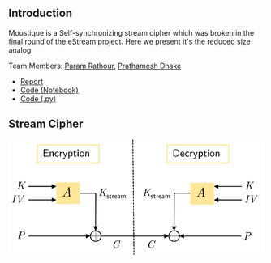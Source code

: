 ## Introduction
Moustique is a Self-synchronizing stream cipher which was broken in the final round of the eStream project. Here we present it's the reduced size analog.

Team Members: [Param Rathour](http://paramrathour.github.io/), [Prathamesh Dhake](https://github.com/I-9028)

- [Report](Moustique_Cipher.pdf)
- [Code (Notebook)](Stream%20Cipher%20Generation.ipynb)
- [Code (.py)](Stream%20Cipher%20Generation.py)

## Stream Cipher
![Stream Cipher](stream-cipher.svg)